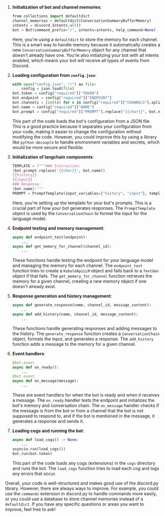 1. **Initialization of bot and channel memories**:

   ```python
   from collections import defaultdict
   channel_memories = defaultdict(ConversationSummaryBufferMemory)
   intents = discord.Intents.all()
   bot = Bot(command_prefix="/", intents=intents, help_command=None)
   ```
   Here, you're using a `defaultdict` to store the memory for each channel. This is a smart way to handle memory because it automatically creates a new `ConversationSummaryBufferMemory` object for any channel that doesn't already have one. You're also initializing your bot with all intents enabled, which means your bot will receive all types of events from Discord.

2. **Loading configuration from `config.json`**:

   ```python
   with open("config.json", "r") as file:
       config = json.load(file)
   bot.token = config["required"]["TOKEN"]
   bot.endpoint = config["required"]["ENDPOINT"]
   bot.channels = [int(x) for x in config["required"]["CHANNELS"].split(",")]
   bot.name = config["required"]["NAME"]
   bot.prompt = config["required"]["PROMPT"].replace("{{char}}", bot.name)
   ```
   This part of the code loads the bot's configuration from a JSON file. This is a good practice because it separates your configuration from your code, making it easier to change the configuration without modifying the code. However, you could improve this by using a library like `python-decouple` to handle environment variables and secrets, which would be more secure and flexible.

3. **Initialization of langchain components**:

   ```python
   TEMPLATE = f"""### Instruction:
   {bot.prompt.replace('{{char}}', bot.name)}
   {{history}}
   {{input}}
   ### Response:
   {bot.name}:"""
   PROMPT = PromptTemplate(input_variables=["history", "input"], template=TEMPLATE)
   ```
   Here, you're setting up the template for your bot's prompts. This is a crucial part of how your bot generates responses. The `PromptTemplate` object is used by the `ConversationChain` to format the input for the language model.

4. **Endpoint testing and memory management**:

   ```python
   async def endpoint_test(endpoint):
       ...
   async def get_memory_for_channel(channel_id):
       ...
   ```
   These functions handle testing the endpoint for your language model and managing the memory for each channel. The `endpoint_test` function tries to create a `KoboldApiLLM` object and falls back to a `TextGen` object if that fails. The `get_memory_for_channel` function retrieves the memory for a given channel, creating a new memory object if one doesn't already exist.

5. **Response generation and history management**:

   ```python
   async def generate_response(name, channel_id, message_content):
       ...
   async def add_history(name, channel_id, message_content):
       ...
   ```
   These functions handle generating responses and adding messages to the history. The `generate_response` function creates a `ConversationChain` object, formats the input, and generates a response. The `add_history` function adds a message to the memory for a given channel.

6. **Event handlers**:

   ```python
   @bot.event
   async def on_ready():
       ...
   @bot.event
   async def on_message(message):
       ...
   ```
   These are event handlers for when the bot is ready and when it receives a message. The `on_ready` handler tests the endpoint and initializes the bot's memory and conversation chain. The `on_message` handler checks if the message is from the bot or from a channel that the bot is not supposed to respond to, and if the bot is mentioned in the message, it generates a response and sends it.

7. **Loading cogs and running the bot**:

   ```python
   async def load_cogs() -> None:
       ...
   asyncio.run(load_cogs())
   bot.run(bot.token)
   ```
   This part of the code loads any cogs (extensions) in the `cogs` directory and runs the bot. The `load_cogs` function tries to load each cog and logs any errors that occur.

Overall, your code is well-structured and makes good use of the discord.py library. However, there are always ways to improve. For example, you could use the `commands` extension in discord.py to handle commands more easily, or you could use a database to store channel memories instead of a `defaultdict`. If you have any specific questions or areas you want to improve, feel free to ask!
